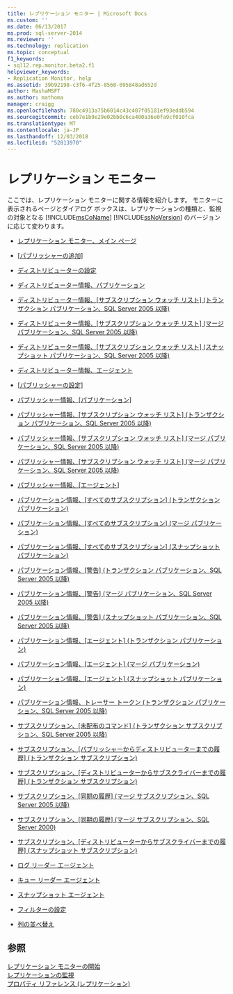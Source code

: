 ```yaml
---
title: レプリケーション モニター | Microsoft Docs
ms.custom: ''
ms.date: 06/13/2017
ms.prod: sql-server-2014
ms.reviewer: ''
ms.technology: replication
ms.topic: conceptual
f1_keywords:
- sql12.rep.monitor.beta2.f1
helpviewer_keywords:
- Replication Monitor, help
ms.assetid: 39b92198-c3f6-4f25-8560-095848ad652d
author: MashaMSFT
ms.author: mathoma
manager: craigg
ms.openlocfilehash: 780c4913a75b6014c43c407f05181ef93eddb594
ms.sourcegitcommit: ceb7e1b9e29e02bb0c6ca400a36e0fa9cf010fca
ms.translationtype: MT
ms.contentlocale: ja-JP
ms.lasthandoff: 12/03/2018
ms.locfileid: "52813970"
---
```

# <a name="replication-monitor"></a>レプリケーション モニター
  ここでは、レプリケーション モニターに関する情報を紹介します。 モニターに表示されるページとダイアログ ボックスは、レプリケーションの種類と、監視の対象となる [!INCLUDE[msCoName](../../includes/msconame-md.md)] [!INCLUDE[ssNoVersion](../../includes/ssnoversion-md.md)] のバージョンに応じて変わります。  
  
-   [レプリケーション モニター、メイン ページ](replication-monitor-main-page.md)  
  
-   [[パブリッシャーの追加]](add-publisher.md)  
  
-   [ディストリビューターの設定](distributor-settings.md)  
  
-   [ディストリビューター情報、パブリケーション](distributor-information-publications.md)  
  
-   [ディストリビューター情報、[サブスクリプション ウォッチ リスト] &#40;トランザクション パブリケーション、SQL Server 2005 以降&#41;](distributor-info-subscription-watch-list-transaction-pub-sql-2005.md)  
  
-   [ディストリビューター情報、[サブスクリプション ウォッチ リスト] &#40;マージ パブリケーション、SQL Server 2005 以降&#41;](distributor-info-subscription-watch-list-merge-pub-sql-2005.md)  
  
-   [ディストリビューター情報、[サブスクリプション ウォッチ リスト] &#40;スナップショット パブリケーション、SQL Server 2005 以降&#41;](distributor-info-subscription-watch-list-snapshot-pub-sql-2005.md)  
  
-   [ディストリビューター情報、エージェント](distributor-information-agents.md)  
  
-   [[パブリッシャーの設定]](publisher-settings.md)  
  
-   [パブリッシャー情報、[パブリケーション]](publisher-information-publications.md)  
  
-   [パブリッシャー情報、[サブスクリプション ウォッチ リスト] &#40;トランザクション パブリケーション、SQL Server 2005 以降&#41;](publisher-information-subscription-watch-list-transactional.md)  
  
-   [パブリッシャー情報、[サブスクリプション ウォッチ リスト] &#40;マージ パブリケーション、SQL Server 2005 以降&#41;](publisher-information-subscription-watch-list-merge-publication.md)  
  
-   [パブリッシャー情報、[サブスクリプション ウォッチ リスト] &#40;マージ パブリケーション、SQL Server 2005 以降&#41;](publisher-information-subscription-watch-list-snapshot.md)  
  
-   [パブリッシャー情報、[エージェント]](publisher-information-agents.md)  
  
-   [パブリケーション情報、[すべてのサブスクリプション] &#40;トランザクション パブリケーション&#41;](publication-information-all-subscriptions-transactional-publication.md)  
  
-   [パブリケーション情報、[すべてのサブスクリプション] &#40;マージ パブリケーション&#41;](publication-information-all-subscriptions-merge-publication.md)  
  
-   [パブリケーション情報、[すべてのサブスクリプション] &#40;スナップショット パブリケーション&#41;](publication-information-all-subscriptions-snapshot-publication.md)  
  
-   [パブリケーション情報、[警告] &#40;トランザクション パブリケーション、SQL Server 2005 以降&#41;](publication-information-warnings-transactional-publication.md)  
  
-   [パブリケーション情報、[警告] &#40;マージ パブリケーション、SQL Server 2005 以降&#41;](publication-information-warnings-merge-publication-sql-server-2005-and-later.md)  
  
-   [パブリケーション情報、[警告] &#40;スナップショット パブリケーション、SQL Server 2005 以降&#41;](publication-information-warnings-snapshot-publication-sql-server-2005-and-later.md)  
  
-   [パブリケーション情報、[エージェント] &#40;トランザクション パブリケーション&#41;](publication-information-agents-transactional-publication.md)  
  
-   [パブリケーション情報、[エージェント] &#40;マージ パブリケーション&#41;](publication-information-agents-merge-publication.md)  
  
-   [パブリケーション情報、[エージェント] &#40;スナップショット パブリケーション&#41;](publication-information-agents-snapshot-publication.md)  
  
-   [パブリケーション情報、トレーサー トークン &#40;トランザクション パブリケーション、SQL Server 2005 以降&#41;](publication-information-tracer-tokens-sql-server-2005-and-later.md)  
  
-   [サブスクリプション、[未配布のコマンド] &#40;トランザクション サブスクリプション、SQL Server 2005 以降&#41;](subscription-undistributed-commands-transactional-subscription.md)  
  
-   [サブスクリプション、[パブリッシャーからディストリビューターまでの履歴] &#40;トランザクション サブスクリプション&#41;](subscription-publisher-to-distributor-history-transactional-subscription.md)  
  
-   [サブスクリプション、[ディストリビューターからサブスクライバーまでの履歴] &#40;トランザクション サブスクリプション&#41;](subscription-distributor-to-subscriber-history-transactional-subscription.md)  
  
-   [サブスクリプション、[同期の履歴] &#40;マージ サブスクリプション、SQL Server 2005 以降&#41;](subscription-synchronization-history.md)  
  
-   [サブスクリプション、[同期の履歴] &#40;マージ サブスクリプション、SQL Server 2000&#41;](subscription-synchronization-history-merge-subscription-sql-server-2000.md)  
  
-   [サブスクリプション、[ディストリビューターからサブスクライバーまでの履歴] &#40;スナップショット サブスクリプション&#41;](subscription-distributor-to-subscriber-history-snapshot-subscription.md)  
  
-   [ログ リーダー エージェント](log-reader-agent.md)  
  
-   [キュー リーダー エージェント](queue-reader-agent.md)  
  
-   [スナップショット エージェント](snapshot-agent.md)  
  
-   [フィルターの設定](filter-settings.md)  
  
-   [列の並べ替え](sort-columns.md)  
  
## <a name="see-also"></a>参照  
 [レプリケーション モニターの開始](monitor/start-the-replication-monitor.md)   
 [レプリケーションの監視](monitoring-replication.md)   
 [プロパティ リファレンス &#40;レプリケーション&#41;](properties-reference-replication.md)  
  
  
